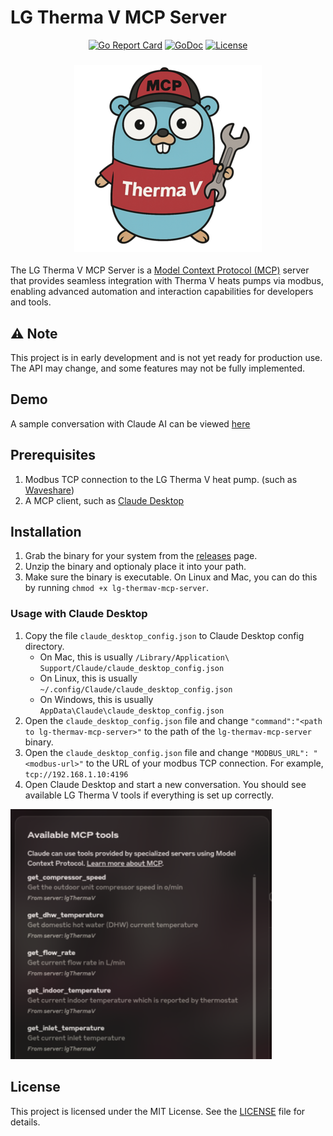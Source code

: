 # LG Therma V MCP Server

<div align="center">

[![Go Report Card](https://goreportcard.com/badge/github.com/MarinX/lg-thermav-mcp-server)](https://goreportcard.com/report/github.com/MarinX/lg-thermav-mcp-server)
[![GoDoc](https://pkg.go.dev/badge/github.com/MarinX/lg-thermav-mcp-server)](https://pkg.go.dev/github.com/MarinX/lg-thermav-mcp-server) 
[![License](https://img.shields.io/badge/license-MIT-blue.svg)](LICENSE)

<h3 align="center"><img src="gopher.png" height="300px"></h3>

</div>

The LG Therma V MCP Server is a [Model Context Protocol (MCP)](https://modelcontextprotocol.io/introduction) server that provides seamless integration with Therma V heats pumps via modbus, enabling advanced automation and interaction capabilities for developers and tools.

## ⚠️ Note 

This project is in early development and is not yet ready for production use. The API may change, and some features may not be fully implemented. 

## Demo

A sample conversation with Claude AI can be viewed [here](https://claude.ai/share/f6945cf1-2fed-47d7-a19b-4d582b7502fa)


## Prerequisites

1. Modbus TCP connection to the LG Therma V heat pump. (such as [Waveshare](https://www.waveshare.com/rs485-to-eth-b.htm))
2. A MCP client, such as [Claude Desktop](https://claude.ai/)

## Installation

1. Grab the binary for your system from the [releases](https://github.com/marinX/lg-thermav-mcp-server/releases) page.
2. Unzip the binary and optionaly place it into your path.
3. Make sure the binary is executable. On Linux and Mac, you can do this by running `chmod +x lg-thermav-mcp-server`.

### Usage with Claude Desktop

1. Copy the file `claude_desktop_config.json` to Claude Desktop config directory.
    - On Mac, this is usually `/Library/Application\ Support/Claude/claude_desktop_config.json`
    - On Linux, this is usually `~/.config/Claude/claude_desktop_config.json`
    - On Windows, this is usually `AppData\Claude\claude_desktop_config.json`
2. Open the `claude_desktop_config.json` file and change `"command":"<path to lg-thermav-mcp-server>"` to the path of the `lg-thermav-mcp-server` binary.
3. Open the `claude_desktop_config.json` file and change `"MODBUS_URL": "<modbus-url>"` to the URL of your modbus TCP connection. For example, `tcp://192.168.1.10:4196`
4. Open Claude Desktop and start a new conversation. You should see available LG Therma V tools if everything is set up correctly.

<img src="tools.png" height="400px">


## License
This project is licensed under the MIT License. See the [LICENSE](LICENSE) file for details.